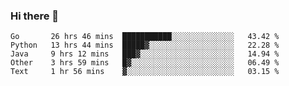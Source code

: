 ### Hi there 👋

<!--
**yeya24/yeya24** is a ✨ _special_ ✨ repository because its `README.md` (this file) appears on your GitHub profile.

Here are some ideas to get you started:

- 🔭 I’m currently working on ...
- 🌱 I’m currently learning ...
- 👯 I’m looking to collaborate on ...
- 🤔 I’m looking for help with ...
- 💬 Ask me about ...
- 📫 How to reach me: ...
- 😄 Pronouns: ...
- ⚡ Fun fact: ...
-->

<!--START_SECTION:waka-->
```text
Go       26 hrs 46 mins  ███████████░░░░░░░░░░░░░░   43.42 % 
Python   13 hrs 44 mins  █████▓░░░░░░░░░░░░░░░░░░░   22.28 % 
Java     9 hrs 12 mins   ███▓░░░░░░░░░░░░░░░░░░░░░   14.94 % 
Other    3 hrs 59 mins   █▓░░░░░░░░░░░░░░░░░░░░░░░   06.49 % 
Text     1 hr 56 mins    ▓░░░░░░░░░░░░░░░░░░░░░░░░   03.15 % 
```
<!--END_SECTION:waka-->
